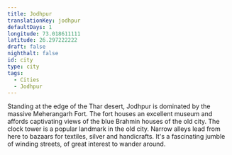 ```yaml
---
title: Jodhpur
translationKey: jodhpur
defaultDays: 1
longitude: 73.018611111
latitude: 26.297222222
draft: false
nighthalt: false
id: city
type: city
tags:
  - Cities
  - Jodhpur
---
```

Standing at the edge of the Thar desert, Jodhpur is dominated by the massive Meherangarh Fort. The fort houses an excellent museum and affords captivating views of the blue Brahmin houses of the old city. The clock tower is a popular landmark in the old city. Narrow alleys lead from here to bazaars for textiles, silver and handicrafts. It's a fascinating jumble of winding streets, of great interest to wander around.